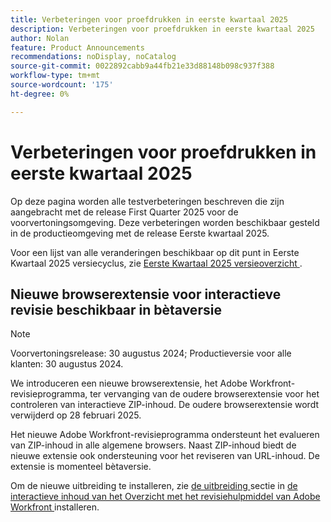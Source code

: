 ```yaml
---
title: Verbeteringen voor proefdrukken in eerste kwartaal 2025
description: Verbeteringen voor proefdrukken in eerste kwartaal 2025
author: Nolan
feature: Product Announcements
recommendations: noDisplay, noCatalog
source-git-commit: 0022892cabb9a44fb21e33d88148b098c937f388
workflow-type: tm+mt
source-wordcount: '175'
ht-degree: 0%

---
```


# Verbeteringen voor proefdrukken in eerste kwartaal 2025

Op deze pagina worden alle testverbeteringen beschreven die zijn aangebracht met de release First Quarter 2025 voor de voorvertoningsomgeving. Deze verbeteringen worden beschikbaar gesteld in de productieomgeving met de release Eerste kwartaal 2025.

Voor een lijst van alle veranderingen beschikbaar op dit punt in Eerste Kwartaal 2025 versiecyclus, zie [ Eerste Kwartaal 2025 versieoverzicht ](/help/quicksilver/product-announcements/product-releases/25-q1-release-activity/25-q1-release-overview.md).

## Nieuwe browserextensie voor interactieve revisie beschikbaar in bètaversie

>[!NOTE]
>
>Voorvertoningsrelease: 30 augustus 2024; Productieversie voor alle klanten: 30 augustus 2024.

We introduceren een nieuwe browserextensie, het Adobe Workfront-revisieprogramma, ter vervanging van de oudere browserextensie voor het controleren van interactieve ZIP-inhoud. De oudere browserextensie wordt verwijderd op 28 februari 2025.

Het nieuwe Adobe Workfront-revisieprogramma ondersteunt het evalueren van ZIP-inhoud in alle algemene browsers. Naast ZIP-inhoud biedt de nieuwe extensie ook ondersteuning voor het reviseren van URL-inhoud. De extensie is momenteel bètaversie.

Om de nieuwe uitbreiding te installeren, zie [ de uitbreiding ](/help/quicksilver/review-and-approve-work/proofing/reviewing-proofs-within-workfront/review-a-proof/review-proof-in-web-viewer-extension.md#install-the-extension) sectie in [ de interactieve inhoud van het Overzicht met het revisiehulpmiddel van Adobe Workfront ](/help/quicksilver/review-and-approve-work/proofing/reviewing-proofs-within-workfront/review-a-proof/review-proof-in-web-viewer-extension.md) installeren.

